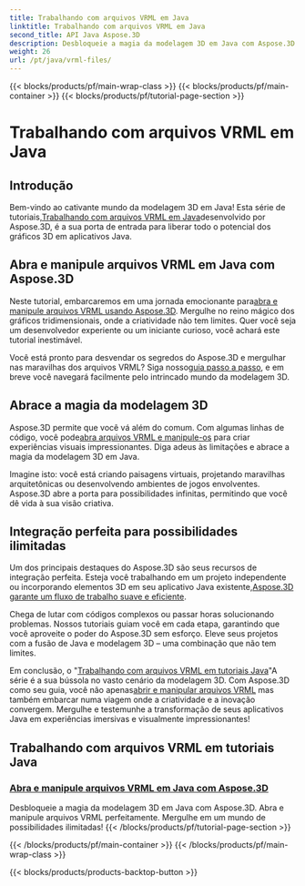 ```yaml
---
title: Trabalhando com arquivos VRML em Java
linktitle: Trabalhando com arquivos VRML em Java
second_title: API Java Aspose.3D
description: Desbloqueie a magia da modelagem 3D em Java com Aspose.3D. Abra e manipule arquivos VRML perfeitamente. Mergulhe em um mundo de possibilidades ilimitadas!
weight: 26
url: /pt/java/vrml-files/
---
```


{{< blocks/products/pf/main-wrap-class >}}
{{< blocks/products/pf/main-container >}}
{{< blocks/products/pf/tutorial-page-section >}}

# Trabalhando com arquivos VRML em Java

## Introdução

 Bem-vindo ao cativante mundo da modelagem 3D em Java! Esta série de tutoriais,[Trabalhando com arquivos VRML em Java](./open-vrml-files-java/)desenvolvido por Aspose.3D, é a sua porta de entrada para liberar todo o potencial dos gráficos 3D em aplicativos Java.

## Abra e manipule arquivos VRML em Java com Aspose.3D
 Neste tutorial, embarcaremos em uma jornada emocionante para[abra e manipule arquivos VRML usando Aspose.3D](./open-vrml-files-java/). Mergulhe no reino mágico dos gráficos tridimensionais, onde a criatividade não tem limites. Quer você seja um desenvolvedor experiente ou um iniciante curioso, você achará este tutorial inestimável.

 Você está pronto para desvendar os segredos do Aspose.3D e mergulhar nas maravilhas dos arquivos VRML? Siga nosso[guia passo a passo](./open-vrml-files-java/), e em breve você navegará facilmente pelo intrincado mundo da modelagem 3D.

## Abrace a magia da modelagem 3D
 Aspose.3D permite que você vá além do comum. Com algumas linhas de código, você pode[abra arquivos VRML e manipule-os](./open-vrml-files-java/) para criar experiências visuais impressionantes. Diga adeus às limitações e abrace a magia da modelagem 3D em Java.

Imagine isto: você está criando paisagens virtuais, projetando maravilhas arquitetônicas ou desenvolvendo ambientes de jogos envolventes. Aspose.3D abre a porta para possibilidades infinitas, permitindo que você dê vida à sua visão criativa.

## Integração perfeita para possibilidades ilimitadas
 Um dos principais destaques do Aspose.3D são seus recursos de integração perfeita. Esteja você trabalhando em um projeto independente ou incorporando elementos 3D em seu aplicativo Java existente,[Aspose.3D garante um fluxo de trabalho suave e eficiente](./open-vrml-files-java/).

Chega de lutar com códigos complexos ou passar horas solucionando problemas. Nossos tutoriais guiam você em cada etapa, garantindo que você aproveite o poder do Aspose.3D sem esforço. Eleve seus projetos com a fusão de Java e modelagem 3D – uma combinação que não tem limites.

Em conclusão, o "[Trabalhando com arquivos VRML em tutoriais Java](./open-vrml-files-java/)"A série é a sua bússola no vasto cenário da modelagem 3D. Com Aspose.3D como seu guia, você não apenas[abrir e manipular arquivos VRML](./open-vrml-files-java/) mas também embarcar numa viagem onde a criatividade e a inovação convergem. Mergulhe e testemunhe a transformação de seus aplicativos Java em experiências imersivas e visualmente impressionantes!
## Trabalhando com arquivos VRML em tutoriais Java
### [Abra e manipule arquivos VRML em Java com Aspose.3D](./open-vrml-files-java/)
Desbloqueie a magia da modelagem 3D em Java com Aspose.3D. Abra e manipule arquivos VRML perfeitamente. Mergulhe em um mundo de possibilidades ilimitadas!
{{< /blocks/products/pf/tutorial-page-section >}}

{{< /blocks/products/pf/main-container >}}
{{< /blocks/products/pf/main-wrap-class >}}

{{< blocks/products/products-backtop-button >}}

